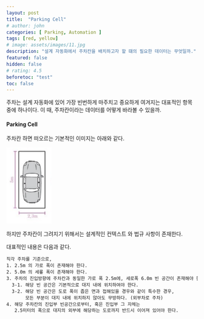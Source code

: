 ```yaml
---
layout: post
title:  "Parking Cell"
# author: john
categories: [ Parking, Automation ]
tags: [red, yellow]
# image: assets/images/11.jpg
description: "설계 자동화에서 주차칸을 배치하고자 할 떄의 필요한 데이터는 무엇일까."
featured: false
hidden: false
# rating: 4.5
beforetoc: "test"
toc: false
---
```


주차는 설계 자동화에 있어 가장 빈번하게 마주치고 중요하게 여겨지는 대표적인 항목 중에 하나이다. 이 때, 주차칸이라는 데이터를 어떻게 바라볼 수 있을까.

#### Parking Cell

주차칸 하면 떠오르는 기본적인 이미지는 아래와 같다.

<img src="/assets/images/parking_cell.png" alt="Parking Cell" height="200"/>

하지만 주차칸이 그려지기 위해서는 설계적인 컨텍스트 와 법규 사항이 존재한다.

대표적인 내용은 다음과 같다.

```html
직각 주차를 기준으로,
1. 2.5m 의 가로 폭이 존재해야 한다.
2. 5.0m 의 세롶 폭이 존재해야 한다.
3. 주차의 진입방향에 주차칸과 동일한 가로 폭 2.5m에, 세로폭 6.0m 빈 공간이 존재해야 한다.
  3-1. 해당 빈 공간은 기본적으로 대지 내에 위치하여야 한다.
  3-2. 해당 빈 공간은 도로 폭이 좁은 면과 접해있을 경우와 같이 특수한 경우,
       모든 부분이 대지 내에 위치하지 않아도 무방하다. (외부차로 주차)
4. 해당 주차칸의 진입부 빈공간으로부터, 혹은 진입부 그 자체는
   2.5미터의 폭으로 대지의 외부에 해당하는 도로까지 반드시 이어져 있어야 한다.
```

```Python

```
